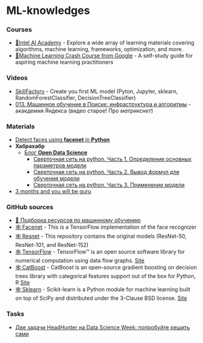 # ML-knowledges

### Courses

* [🔬Intel AI Academy](https://software.intel.com/en-us/ai-academy?utm_source=habrahabr.ru&utm_medium=Syndication&utm_campaign=AI_academy) - Explore a wide array of learning materials covering algorithms, machine learning, frameworks, optimization, and more.
* [🔬Machine Learning Crash Course from Google](https://developers.google.com/machine-learning/crash-course/) - A self-study guide for aspiring machine learning practitioners

### Videos

* [SkillFactory](https://www.youtube.com/watch?v=T0Myf8B0Dj8) - Create you first ML model (Pyton, Jupyter, sklearn, RandomForestClassifier, DecisionTreeClassifier)
* [013. Машинное обучение в Поиске: инфраструктура и алгоритмы](https://www.youtube.com/watch?v=g-bPnhKU0P8) - акакдемия Яндекса (видео старое! Про *матрикснет*)

### Materials

* [Detect faces using **facenet** in **Python**](http://jekel.me/2017/How-to-detect-faces-using-facenet/)
* **Хабрахабр**
  - [Блог **Open Data Science**](https://habrahabr.ru/company/ods/)
    + [Сверточная сеть на python. Часть 1. Определение основных параметров модели](https://habrahabr.ru/company/ods/blog/344008/)
    + [Сверточная сеть на python. Часть 2. Вывод формул для обучения модели](https://habrahabr.ru/company/ods/blog/344116/)
    + [Сверточная сеть на python. Часть 3. Применение модели](https://habrahabr.ru/company/ods/blog/344888/)
* [3 months and you will be guru](https://proglib.io/p/ml-3months/)
### GitHub sources

* [📝 Подборка ресурсов по машинному обучению](https://github.com/demidovakatya/vvedenie-mashinnoe-obuchenie)
* [🕸️ Facenet](https://github.com/davidsandberg/facenet) - This is a TensorFlow implementation of the face recognizer
* [🕸️ Resnet](https://github.com/KaimingHe/deep-residual-networks) - This repository contains the original models (ResNet-50, ResNet-101, and ResNet-152)
* [🕸️ TensorFlow](https://github.com/tensorflow/tensorflow) - TensorFlow™ is an open source software library for numerical computation using data flow graphs. [Site](https://www.tensorflow.org/)
* [🕸️ CatBoost](https://github.com/catboost/catboost) - CatBoost is an open-source gradient boosting on decision trees library with categorical features support out of the box for Python, R [Site](https://catboost.yandex)
* [🕸️ Sklearn](https://github.com/scikit-learn/scikit-learn) - Scikit-learn is a Python module for machine learning built on top of SciPy and distributed under the 3-Clause BSD license. [Site](http://scikit-learn.org)

### Tasks

* [Две задачи HeadHunter на Data Science Week: попробуйте решить сами](https://habrahabr.ru/company/hh/blog/268319/)


